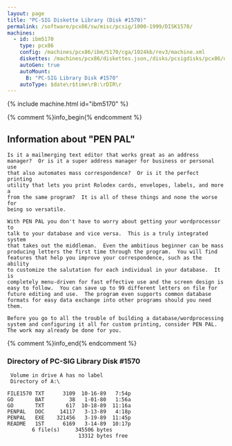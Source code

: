 ```yaml
---
layout: page
title: "PC-SIG Diskette Library (Disk #1570)"
permalink: /software/pcx86/sw/misc/pcsig/1000-1999/DISK1570/
machines:
  - id: ibm5170
    type: pcx86
    config: /machines/pcx86/ibm/5170/cga/1024kb/rev3/machine.xml
    diskettes: /machines/pcx86/diskettes.json,/disks/pcsigdisks/pcx86/diskettes.json
    autoGen: true
    autoMount:
      B: "PC-SIG Library Disk #1570"
    autoType: $date\r$time\rB:\rDIR\r
---
```


{% include machine.html id="ibm5170" %}

{% comment %}info_begin{% endcomment %}

## Information about "PEN PAL"

    Is it a mailmerging text editor that works great as an address
    manager?  Or is it a super address manager for business or personal use
    that also automates mass correspondence?  Or is it the perfect printing
    utility that lets you print Rolodex cards, envelopes, labels, and more a
    from the same program?  It is all of these things and none the worse for
    being so versatile.
    
    With PEN PAL you don't have to worry about getting your wordprocessor to
    talk to your database and vice versa.  This is a truly integrated system
    that takes out the middleman.  Even the ambitious beginner can be mass
    producing letters the first time through the program.  You will find
    features that help you improve your correspondence, such as the ability
    to customize the salutation for each individual in your database.  It is
    completely menu-driven for fast effective use and the screen design is
    easy to follow.  You can save up to 99 different letters on file for
    future editing and use.  The program even supports common database
    formats for easy data exchange into other programs should you need them.
    
    Before you go to all the trouble of building a database/wordprocessing
    system and configuring it all for custom printing, consider PEN PAL.
    The work may already be done for you.
{% comment %}info_end{% endcomment %}


### Directory of PC-SIG Library Disk #1570

     Volume in drive A has no label
     Directory of A:\

    FILE1570 TXT      3109  10-16-89   7:54p
    GO       BAT        38   1-01-80   1:56a
    GO       TXT       617  10-18-89  11:16a
    PENPAL   DOC     14117   3-13-89   4:18p
    PENPAL   EXE    321456   3-19-89  11:45p
    README   1ST      6169   3-14-89  10:17p
            6 file(s)     345506 bytes
                           13312 bytes free
